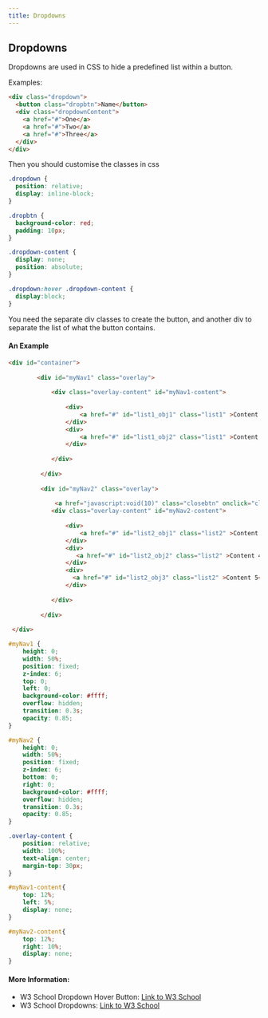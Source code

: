 ```yaml
---
title: Dropdowns
---
```


## Dropdowns

Dropdowns are used in CSS to hide a predefined list within a button.

Examples:

```html
<div class="dropdown">
  <button class="dropbtn">Name</button>
  <div class="dropdownContent">
    <a href="#">One</a>
    <a href="#">Two</a>
    <a href="#">Three</a>
  </div>
</div>
```
Then you should customise the classes in css

```css
.dropdown {
  position: relative;
  display: inline-block;
}

.dropbtn {
  background-color: red;
  padding: 10px;
}

.dropdown-content {
  display: none;
  position: absolute;
}

.dropdown:hover .dropdown-content {
  display:block;
}
```

You need the separate div classes to create the button, and another div to separate the list of what the button contains.

#### An Example

```html
<div id="container">
  
        <div id="myNav1" class="overlay">
  
            <div class="overlay-content" id="myNav1-content">
  
                <div>
                    <a href="#" id="list1_obj1" class="list1" >Content 1</a>
                </div>
                <div>
                    <a href="#" id="list1_obj2" class="list1" >Content 2</a>
                </div>
  
            </div>
  
         </div>
  
         <div id="myNav2" class="overlay">
  
             <a href="javascript:void(10)" class="closebtn" onclick="closeNav()">&times</a>
            <div class="overlay-content" id="myNav2-content">
  
                <div>
                    <a href="#" id="list2_obj1" class="list2" >Content 3</a>
                </div>
                <div>
                   <a href="#" id="list2_obj2" class="list2" >Content 4</a>
                </div>
                <div>
                  <a href="#" id="list2_obj3" class="list2" >Content 5</a>
                </div>
  
            </div>
  
         </div>
  
 </div>
```

```css
#myNav1 {
    height: 0;
    width: 50%;
    position: fixed;
    z-index: 6;
    top: 0;
    left: 0;
    background-color: #ffff;
    overflow: hidden;
    transition: 0.3s;
    opacity: 0.85;
}

#myNav2 {
    height: 0;
    width: 50%;
    position: fixed;
    z-index: 6;
    bottom: 0;
    right: 0;
    background-color: #ffff;
    overflow: hidden;
    transition: 0.3s;
    opacity: 0.85;
}

.overlay-content {
    position: relative;
    width: 100%;
    text-align: center;
    margin-top: 30px;
}

#myNav1-content{
    top: 12%;
    left: 5%;
    display: none;
}

#myNav2-content{
    top: 12%;
    right: 10%;
    display: none;   
}
```



#### More Information:
<!-- Please add any articles you think might be helpful to read before writing the article -->
* W3 School Dropdown Hover Button: <a href="https://www.w3schools.com/howto/howto_css_dropdown.asp">Link to W3 School</a>
* W3 School Dropdowns: <a href="https://www.w3schools.com/css/css_dropdowns.asp">Link to W3 School</a>
